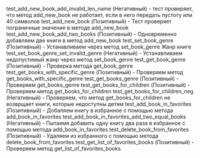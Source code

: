 test_add_new_book_add_invalid_len_name (Негативный) - тест проверяет, что метод add_new_book не работает, если в него передать пустоту или 40 символов 
test_add_new_book (Позитивный) - Тест проверяет пограничные значение в методе add_new_book 
test_add_new_book_add_two_books (Позитивный) - Одновременно добавляем две книги в метод add_new_book 
test_set_book_genre (Позитивный) - Устанавливаем через метод set_book_genre Жанр книге 
test_set_book_genre_set_invalid_genre (Негативный) - Устанавливаем недопустимый жанр через метод set_book_genre 
test_get_book_genre (Позитивный) - Проверка метода get_book_genre 
test_get_books_with_specific_genre (Позитивный) - Проверяем метод get_books_with_specific_genre 
test_get_books_genre (Позитивный) - Проверяем get_books_genre 
test_get_books_for_children (Позитивный) - Проверяем метод get_books_for_children 
test_get_books_for_children_neg (Негативный) - Проверяем, что метод get_books_for_children не возврщает книги, которые недоступны детям 
test_add_book_in_favorites (Позитивный) - Добаляем книгу в избранное с помощью метода add_book_in_favorites 
test_add_book_in_favorites_add_two_equal_books (Негативный) - Пытаемя добавить одну книгу два раза в избранное с помощью метода add_book_in_favorites 
test_delete_book_from_favorites (Позитивный) - Удаляем из избранного с помощью метода delete_book_from_favorites 
test_get_list_of_favorites_books (Позитивный) - Проверяем метод get_list_of_favorites_books
